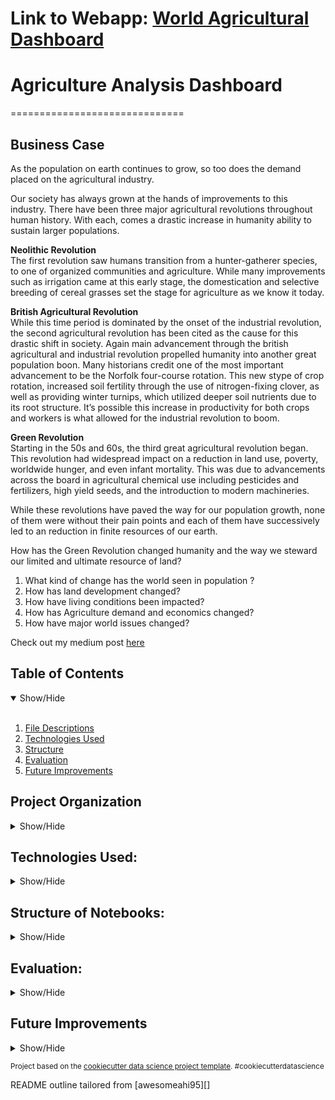 # Link to Webapp: <a href="https://agricultural-analysis.herokuapp.com/" target="_blank">World Agricultural Dashboard</a>
# Agriculture Analysis Dashboard
==============================

## Business Case
<a name="Business_Case"></a>

As the population on earth continues to grow, so too does the demand placed on the agricultural industry. 

Our society has always grown at the hands of improvements to this industry. There have been three major agricultural revolutions throughout human history. With each, comes a drastic increase in humanity ability to sustain larger populations. 

 **Neolithic Revolution** <br>
The first revolution saw humans transition from a hunter-gatherer species, to one of organized communities and agriculture. While many improvements such as irrigation came at this early stage, the domestication and selective breeding of cereal grasses set the stage for agriculture as we know it today. 

**British Agricultural Revolution**<br>
While this time period is dominated by the onset of the industrial revolution, the second agricultural revolution has been cited as the cause for this drastic shift in society. Again main advancement through the british agricultural and industrial revolution propelled humanity into another great population boon. Many historians credit one of the most important advancement to be the Norfolk four-course rotation. This new stype of crop rotation, increased soil fertility through the use of nitrogen-fixing clover, as well as providing winter turnips, which utilized deeper soil nutrients due to its root structure. It’s possible this increase in productivity for both crops and workers is what allowed for the industrial revolution to boom.

**Green Revolution**<br>
Starting in the 50s and 60s, the third great agricultural revolution began. This revolution had widespread impact on a reduction in land use, poverty, worldwide hunger, and even infant mortality. This was due to advancements across the board in agricultural chemical use including pesticides and fertilizers, high yield seeds, and the introduction to modern machineries. 

While these revolutions have paved the way for our population growth, none of them were without their pain points and each of them have successively led to an reduction in finite resources of our earth. 

How has the Green Revolution changed humanity and the way we steward our limited and ultimate resource of land?

1. What kind of change has the world seen in population ?
2. How has land development changed?
3. How have living conditions been impacted?
4. How has Agriculture demand and economics changed? 
5. How have major world issues changed?


Check out my medium post <a href="#">here</a>

## Table of Contents
<details open>
  <summary>Show/Hide</summary>
  <br>
 
1. [ File Descriptions ](#File_Description)
2. [ Technologies Used ](#Technologies_Used)    
3. [ Structure ](#Structure)
4. [ Evaluation ](#Evaluation)
5. [ Future Improvements ](#Future_Improvements)

</details>


## Project Organization

<details>
<a name="File_Description"></a>
<summary>Show/Hide</summary>
 <br>


    ├── LICENSE
    ├── .gitignore
    ├── README.md          <- The top-level README for developers using this project.
    │
    ├── agenv                <- Virtual Environment for the project
    │
    ├── dashboard_app      <- Folder that contains all deployment needs
    │   ├── images         <- directory of images for the app
    │   ├── templates      <- html webpages
    │       ├── index.html    <- 
    │       └──               <- 
    │   ├── __init__.py    <- 
    │   ├── routes.py      <- 
    │   └──                <- 
    │
    ├── notebooks          <- Jupyter notebooks. Naming convention is a number (for ordering),
    │                         the creator's initials, and a short `-` delimited description, e.g.
    │                         `1.0-jqp-initial-data-exploration`.
    │
    ├── references         <- Data dictionaries, manuals, and all other explanatory materials.
    │
    ├── reports            <- Generated analysis as HTML, PDF, LaTeX, etc.
    │   └── figures        <- Generated graphics and figures to be used in reporting
    │
    ├── requirements.txt   <- The requirements file for reproducing the analysis environment, e.g.
    │                         generated with `pip freeze > requirements.txt`
    │
    └── setup.py           <- makes project pip installable (pip install -e .) so src can be imported 

--------
  </details>   

## Technologies Used:
<details>
<a name="Technologies_Used"></a>
<summary>Show/Hide</summary>
<br>

      
    ├──Heroku
    ├──Python
        ├──Numpy
        ├──Pandas
        ├──Flask
        ├──aiosync
        ├──Matplotlib
        ├──Seaborn
        ├──aiohttp
        └──plotly
 
 ------------
 </details>

## Structure of Notebooks:
<details>
<a name="Structure"></a>
<summary>Show/Hide</summary>
<br>

 1. API Practice
      * 1.0 Learning how to utilize the Worldbank API
 2. API Data Wrangling
      * 2.0 Importing and cleaning indicators from worldbank
      * 2.1 Population APIs
      * 2.2 Land Development APIs
      * 2.3 Living Conditions APIs
      * 2.4 Agricultural Practices APIs
      * 2.5 World Issues APIs
 3. Exploratory Data Analysis
      * 3.0 Importing
      * 3.1 Question 1: Population
      * 3.2 Question 2: Land Development
      * 3.3 Question 3: Living Conditions
      * 3.4 Question 4: Agricultural Practices
      * 3.5 Question 5: World Issues
     

 </details>

## Evaluation:
<a name="Evaluation"></a>
<details>
<summary>Show/Hide</summary>
<br>
<a href="#" target="_blank">not active medium post</a> as I go into further detail regarding the process and my answers for the questions in the <a href="#Business_Case">business case</a>.

 Here is a link to the <a href="https://agricultural-analysis.herokuapp.com/" target="_blank">app</a>. 

</details>
  
## Future Improvements
 <a name="Future_Improvements"></a>
 <details>
<summary>Show/Hide</summary>
<br>
 

</details>

<p><small>Project based on the <a target="_blank" href="https://drivendata.github.io/cookiecutter-data-science/">cookiecutter data science project template</a>. #cookiecutterdatascience</small></p>
<p>README outline tailored from [awesomeahi95][]<p>
